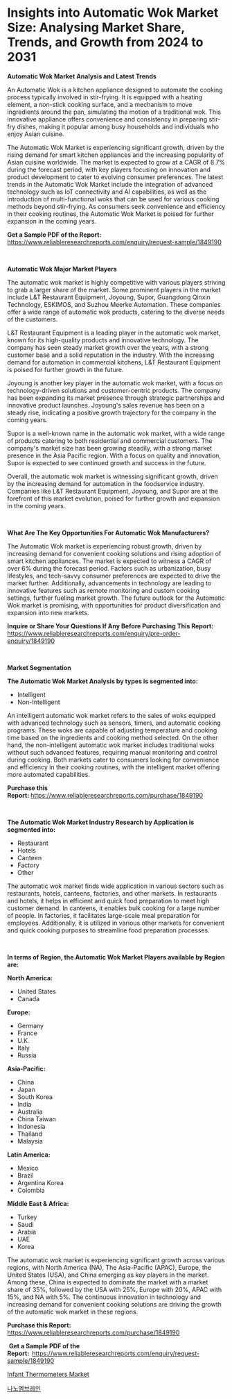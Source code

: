 <p><h1>Insights into Automatic Wok Market Size: Analysing Market Share, Trends, and Growth from 2024 to 2031</h1></p><p><strong>Automatic Wok Market Analysis and Latest Trends</strong></p>
<p><p>An Automatic Wok is a kitchen appliance designed to automate the cooking process typically involved in stir-frying. It is equipped with a heating element, a non-stick cooking surface, and a mechanism to move ingredients around the pan, simulating the motion of a traditional wok. This innovative appliance offers convenience and consistency in preparing stir-fry dishes, making it popular among busy households and individuals who enjoy Asian cuisine.</p><p>The Automatic Wok Market is experiencing significant growth, driven by the rising demand for smart kitchen appliances and the increasing popularity of Asian cuisine worldwide. The market is expected to grow at a CAGR of 8.7% during the forecast period, with key players focusing on innovation and product development to cater to evolving consumer preferences. The latest trends in the Automatic Wok Market include the integration of advanced technology such as IoT connectivity and AI capabilities, as well as the introduction of multi-functional woks that can be used for various cooking methods beyond stir-frying. As consumers seek convenience and efficiency in their cooking routines, the Automatic Wok Market is poised for further expansion in the coming years.</p></p>
<p><strong>Get a Sample PDF of the Report:&nbsp;</strong> <a href="https://www.reliableresearchreports.com/enquiry/request-sample/1849190">https://www.reliableresearchreports.com/enquiry/request-sample/1849190</a></p>
<p>&nbsp;</p>
<p><strong>Automatic Wok Major Market Players</strong></p>
<p><p>The automatic wok market is highly competitive with various players striving to grab a larger share of the market. Some prominent players in the market include L&T Restaurant Equipment, Joyoung, Supor, Guangdong Qinxin Technology, ESKIMOS, and Suzhou Meerke Automation. These companies offer a wide range of automatic wok products, catering to the diverse needs of the customers.</p><p>L&T Restaurant Equipment is a leading player in the automatic wok market, known for its high-quality products and innovative technology. The company has seen steady market growth over the years, with a strong customer base and a solid reputation in the industry. With the increasing demand for automation in commercial kitchens, L&T Restaurant Equipment is poised for further growth in the future.</p><p>Joyoung is another key player in the automatic wok market, with a focus on technology-driven solutions and customer-centric products. The company has been expanding its market presence through strategic partnerships and innovative product launches. Joyoung's sales revenue has been on a steady rise, indicating a positive growth trajectory for the company in the coming years.</p><p>Supor is a well-known name in the automatic wok market, with a wide range of products catering to both residential and commercial customers. The company's market size has been growing steadily, with a strong market presence in the Asia Pacific region. With a focus on quality and innovation, Supor is expected to see continued growth and success in the future.</p><p>Overall, the automatic wok market is witnessing significant growth, driven by the increasing demand for automation in the foodservice industry. Companies like L&T Restaurant Equipment, Joyoung, and Supor are at the forefront of this market evolution, poised for further growth and expansion in the coming years.</p></p>
<p>&nbsp;</p>
<p><strong>What Are The Key Opportunities For Automatic Wok Manufacturers?</strong></p>
<p><p>The Automatic Wok market is experiencing robust growth, driven by increasing demand for convenient cooking solutions and rising adoption of smart kitchen appliances. The market is expected to witness a CAGR of over 6% during the forecast period. Factors such as urbanization, busy lifestyles, and tech-savvy consumer preferences are expected to drive the market further. Additionally, advancements in technology are leading to innovative features such as remote monitoring and custom cooking settings, further fueling market growth. The future outlook for the Automatic Wok market is promising, with opportunities for product diversification and expansion into new markets.</p></p>
<p><strong>Inquire or Share Your Questions If Any Before Purchasing This Report:</strong> <a href="https://www.reliableresearchreports.com/enquiry/pre-order-enquiry/1849190">https://www.reliableresearchreports.com/enquiry/pre-order-enquiry/1849190</a></p>
<p>&nbsp;</p>
<p><strong>Market Segmentation</strong></p>
<p><strong>The Automatic Wok Market Analysis by types is segmented into:</strong></p>
<p><ul><li>Intelligent</li><li>Non-Intelligent</li></ul></p>
<p><p>An intelligent automatic wok market refers to the sales of woks equipped with advanced technology such as sensors, timers, and automatic cooking programs. These woks are capable of adjusting temperature and cooking time based on the ingredients and cooking method selected. On the other hand, the non-intelligent automatic wok market includes traditional woks without such advanced features, requiring manual monitoring and control during cooking. Both markets cater to consumers looking for convenience and efficiency in their cooking routines, with the intelligent market offering more automated capabilities.</p></p>
<p><strong>Purchase this Report:&nbsp;</strong><a href="https://www.reliableresearchreports.com/purchase/1849190">https://www.reliableresearchreports.com/purchase/1849190</a></p>
<p>&nbsp;</p>
<p><strong>The Automatic Wok Market Industry Research by Application is segmented into:</strong></p>
<p><ul><li>Restaurant</li><li>Hotels</li><li>Canteen</li><li>Factory</li><li>Other</li></ul></p>
<p><p>The automatic wok market finds wide application in various sectors such as restaurants, hotels, canteens, factories, and other markets. In restaurants and hotels, it helps in efficient and quick food preparation to meet high customer demand. In canteens, it enables bulk cooking for a large number of people. In factories, it facilitates large-scale meal preparation for employees. Additionally, it is utilized in various other markets for convenient and quick cooking purposes to streamline food preparation processes.</p></p>
<p>&nbsp;</p>
<p><strong>In terms of Region, the Automatic Wok Market Players available by Region are:</strong></p>
<p>
    <p> <strong> North America: </strong>
        <ul>
            <li>United States</li>
            <li>Canada</li>
        </ul>
        </p> 
    <p> <strong> Europe: </strong>
        <ul>
            <li>Germany</li>
            <li>France</li>
            <li>U.K.</li>
            <li>Italy</li>
            <li>Russia</li>
        </ul>
        </p> 
    <p> <strong> Asia-Pacific: </strong>
        <ul>
            <li>China</li>
            <li>Japan</li>
            <li>South Korea</li>
            <li>India</li>
            <li>Australia</li>
            <li>China Taiwan</li>
            <li>Indonesia</li>
            <li>Thailand</li>
            <li>Malaysia</li>
        </ul>
        </p> 
    <p> <strong> Latin America: </strong>
        <ul>
            <li>Mexico</li>
            <li>Brazil</li>
            <li>Argentina Korea</li>
            <li>Colombia</li>
        </ul>
        </p> 
    <p> <strong> Middle East & Africa: </strong>
        <ul>
            <li>Turkey</li>
            <li>Saudi</li>
            <li>Arabia</li>
            <li>UAE</li>
            <li>Korea</li>
        </ul>
    </p>
    </p>
<p><p>The automatic wok market is experiencing significant growth across various regions, with North America (NA), The Asia-Pacific (APAC), Europe, the United States (USA), and China emerging as key players in the market. Among these, China is expected to dominate the market with a market share of 35%, followed by the USA with 25%, Europe with 20%, APAC with 15%, and NA with 5%. The continuous innovation in technology and increasing demand for convenient cooking solutions are driving the growth of the automatic wok market in these regions.</p></p>
<p><strong>Purchase this Report: </strong><a href="https://www.reliableresearchreports.com/purchase/1849190">https://www.reliableresearchreports.com/purchase/1849190</a></p>
<p>&nbsp;<strong>Get a Sample PDF of the Report:&nbsp;&nbsp;</strong><a href="https://www.reliableresearchreports.com/enquiry/request-sample/1849190">https://www.reliableresearchreports.com/enquiry/request-sample/1849190</a></p>
<p><strong></strong></p>
<p><p><a href="https://github.com/santosh758595/Market-Research-Report-List-3/blob/main/infant-thermometers-market.md">Infant Thermometers Market</a></p><p><a href="https://github.com/lzuwsfreyoq70/Market-Research-Report-List-1/blob/main/97287615421.md">나노멤브레인</a></p></p>